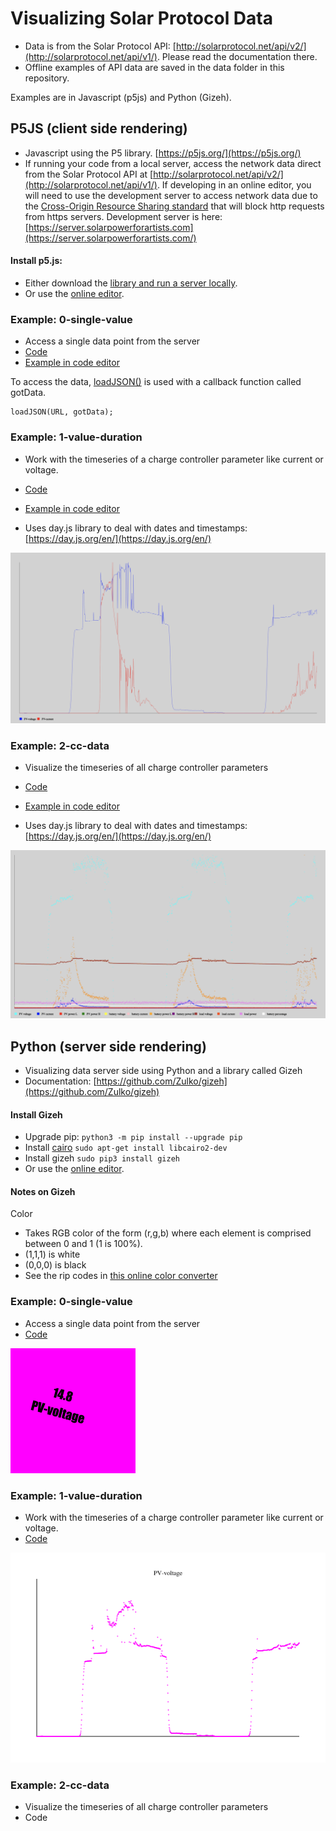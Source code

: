 # Visualizing Solar Protocol Data 

- Data is from the Solar Protocol API: [http://solarprotocol.net/api/v2/](http://solarprotocol.net/api/v1/). Please read the documentation there.
- Offline examples of API data are saved in the data folder in this repository.

Examples are in Javascript (p5js) and Python (Gizeh).

## P5JS (client side rendering)
- Javascript using the P5 library. [https://p5js.org/](https://p5js.org/)
- If running your code from a local server, access the network data direct from the Solar Protocol API at [http://solarprotocol.net/api/v2/](http://solarprotocol.net/api/v1/). If developing in an online editor, you will need to use the development server to access network data due to the [Cross-Origin Resource Sharing standard](https://developer.mozilla.org/en-US/docs/Web/HTTP/CORS/Errors) that will block http requests from https servers. Development server is here: [https://server.solarpowerforartists.com](https://server.solarpowerforartists.com/)


#### Install p5.js:
- Either download the [library and run a server locally](https://p5js.org/download/).
- Or use the [online editor](https://editor.p5js.org/).

### Example: 0-single-value
- Access a single data point from the server
- [Code](https://github.com/tegacodes/SolarProtocolDataViz/blob/main/p5js/0-single-value/sketch.js)
- [Example in code editor](https://editor.p5js.org/brain/sketches/hVA39SS-c)

To access the data, [loadJSON()](https://p5js.org/reference/#/p5/loadJSON) is used with a callback function called gotData. 

```
loadJSON(URL, gotData); 
```

### Example: 1-value-duration
- Work with the timeseries of a charge controller parameter like current or voltage. 
-  [Code](https://github.com/tegacodes/SolarProtocolDataViz/blob/main/p5js/1-value-duration/sketch.js)
-  [Example in code editor](https://editor.p5js.org/brain/sketches/VSCXfAwJ6)

- Uses day.js library to deal with dates and timestamps: [https://day.js.org/en/](https://day.js.org/en/)

![alt text](images/voltage-current-timeseries.png)

### Example: 2-cc-data
- Visualize the timeseries of all charge controller parameters
- [Code](https://github.com/tegacodes/SolarProtocolDataViz/blob/main/p5js/2-cc-data/sketch.js)
- [Example in code editor](https://editor.p5js.org/brain/sketches/TThNw8pbk)

- Uses day.js library to deal with dates and timestamps: [https://day.js.org/en/](https://day.js.org/en/)

![alt text](images/all-params-timeseries.png)


## Python (server side rendering)


- Visualizing data server side using Python and a library called Gizeh 
- Documentation: [https://github.com/Zulko/gizeh](https://github.com/Zulko/gizeh)

#### Install Gizeh

- Upgrade pip: `python3 -m pip install --upgrade pip`
- Install [cairo](https://www.cairographics.org/) `sudo apt-get install libcairo2-dev`
- Install gizeh `sudo pip3 install gizeh`
- Or use the [online editor](https://editor.p5js.org/).

#### Notes on Gizeh

Color  

- Takes RGB color of the form (r,g,b) where each element is comprised between 0 and 1 (1 is 100%).  
- (1,1,1) is white
- (0,0,0) is black
- See the rip codes in [this online color converter](https://a.atmos.washington.edu/~ovens/javascript/colorpicker.html) 

### Example: 0-single-value
- Access a single data point from the server
- [Code](https://github.com/tegacodes/SolarProtocolDataViz/blob/main/gizeh/examples/solar-protocol/0-single-value.py)

![alt text](gizeh/examples/solar-protocol/single-value.png)


### Example: 1-value-duration
- Work with the timeseries of a charge controller parameter like current or voltage. 
-  [Code](https://github.com/tegacodes/SolarProtocolDataViz/blob/main/gizeh/examples/solar-protocol/1-value-duration.py)


![alt text](gizeh/examples/solar-protocol/value-duration.png)

### Example: 2-cc-data
- Visualize the timeseries of all charge controller parameters
- Code


